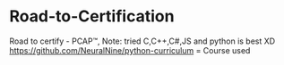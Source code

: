 # Road-to-Certification
Road to certify - PCAP™, Note: tried C,C++,C#,JS and python is best XD
https://github.com/NeuralNine/python-curriculum = Course used
